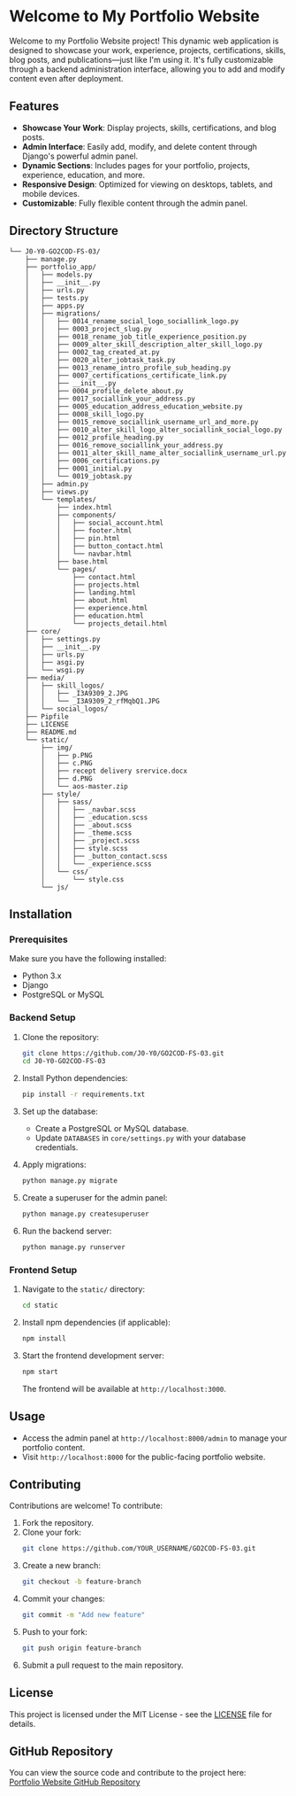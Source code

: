 
# Welcome to My Portfolio Website

Welcome to my Portfolio Website project! This dynamic web application is designed to showcase your work, experience, projects, certifications, skills, blog posts, and publications—just like I'm using it. It's fully customizable through a backend administration interface, allowing you to add and modify content even after deployment.

## Features

- **Showcase Your Work**: Display projects, skills, certifications, and blog posts.
- **Admin Interface**: Easily add, modify, and delete content through Django's powerful admin panel.
- **Dynamic Sections**: Includes pages for your portfolio, projects, experience, education, and more.
- **Responsive Design**: Optimized for viewing on desktops, tablets, and mobile devices.
- **Customizable**: Fully flexible content through the admin panel.

## Directory Structure

```
└── J0-Y0-GO2COD-FS-03/
    ├── manage.py
    ├── portfolio_app/
    │   ├── models.py
    │   ├── __init__.py
    │   ├── urls.py
    │   ├── tests.py
    │   ├── apps.py
    │   ├── migrations/
    │   │   ├── 0014_rename_social_logo_sociallink_logo.py
    │   │   ├── 0003_project_slug.py
    │   │   ├── 0018_rename_job_title_experience_position.py
    │   │   ├── 0009_alter_skill_description_alter_skill_logo.py
    │   │   ├── 0002_tag_created_at.py
    │   │   ├── 0020_alter_jobtask_task.py
    │   │   ├── 0013_rename_intro_profile_sub_heading.py
    │   │   ├── 0007_certifications_certificate_link.py
    │   │   ├── __init__.py
    │   │   ├── 0004_profile_delete_about.py
    │   │   ├── 0017_sociallink_your_address.py
    │   │   ├── 0005_education_address_education_website.py
    │   │   ├── 0008_skill_logo.py
    │   │   ├── 0015_remove_sociallink_username_url_and_more.py
    │   │   ├── 0010_alter_skill_logo_alter_sociallink_social_logo.py
    │   │   ├── 0012_profile_heading.py
    │   │   ├── 0016_remove_sociallink_your_address.py
    │   │   ├── 0011_alter_skill_name_alter_sociallink_username_url.py
    │   │   ├── 0006_certifications.py
    │   │   ├── 0001_initial.py
    │   │   └── 0019_jobtask.py
    │   ├── admin.py
    │   ├── views.py
    │   └── templates/
    │       ├── index.html
    │       ├── components/
    │       │   ├── social_account.html
    │       │   ├── footer.html
    │       │   ├── pin.html
    │       │   ├── button_contact.html
    │       │   └── navbar.html
    │       ├── base.html
    │       └── pages/
    │           ├── contact.html
    │           ├── projects.html
    │           ├── landing.html
    │           ├── about.html
    │           ├── experience.html
    │           ├── education.html
    │           └── projects_detail.html
    ├── core/
    │   ├── settings.py
    │   ├── __init__.py
    │   ├── urls.py
    │   ├── asgi.py
    │   └── wsgi.py
    ├── media/
    │   ├── skill_logos/
    │   │   ├── _I3A9309_2.JPG
    │   │   └── _I3A9309_2_rfMqbQ1.JPG
    │   └── social_logos/
    ├── Pipfile
    ├── LICENSE
    ├── README.md
    └── static/
        ├── img/
        │   ├── p.PNG
        │   ├── c.PNG
        │   ├── recept delivery srervice.docx
        │   ├── d.PNG
        │   └── aos-master.zip
        ├── style/
        │   ├── sass/
        │   │   ├── _navbar.scss
        │   │   ├── _education.scss
        │   │   ├── _about.scss
        │   │   ├── _theme.scss
        │   │   ├── _project.scss
        │   │   ├── style.scss
        │   │   ├── _button_contact.scss
        │   │   └── _experience.scss
        │   └── css/
        │       └── style.css
        └── js/
```

## Installation

### Prerequisites

Make sure you have the following installed:

- Python 3.x
- Django
- PostgreSQL or MySQL

### Backend Setup

1. Clone the repository:

   ```bash
   git clone https://github.com/J0-Y0/GO2COD-FS-03.git
   cd J0-Y0-GO2COD-FS-03
   ```

2. Install Python dependencies:

   ```bash
   pip install -r requirements.txt
   ```

3. Set up the database:

   - Create a PostgreSQL or MySQL database.
   - Update `DATABASES` in `core/settings.py` with your database credentials.

4. Apply migrations:

   ```bash
   python manage.py migrate
   ```

5. Create a superuser for the admin panel:

   ```bash
   python manage.py createsuperuser
   ```

6. Run the backend server:

   ```bash
   python manage.py runserver
   ```

### Frontend Setup

1. Navigate to the `static/` directory:

   ```bash
   cd static
   ```

2. Install npm dependencies (if applicable):

   ```bash
   npm install
   ```

3. Start the frontend development server:

   ```bash
   npm start
   ```

   The frontend will be available at `http://localhost:3000`.

## Usage

- Access the admin panel at `http://localhost:8000/admin` to manage your portfolio content.
- Visit `http://localhost:8000` for the public-facing portfolio website.

## Contributing

Contributions are welcome! To contribute:

1. Fork the repository.
2. Clone your fork:
   ```bash
   git clone https://github.com/YOUR_USERNAME/GO2COD-FS-03.git
   ```
3. Create a new branch:
   ```bash
   git checkout -b feature-branch
   ```
4. Commit your changes:
   ```bash
   git commit -m "Add new feature"
   ```
5. Push to your fork:
   ```bash
   git push origin feature-branch
   ```
6. Submit a pull request to the main repository.

## License

This project is licensed under the MIT License - see the [LICENSE](LICENSE) file for details.

## GitHub Repository

You can view the source code and contribute to the project here:  
[Portfolio Website GitHub Repository](https://github.com/J0-Y0/GO2COD-FS-03)
